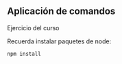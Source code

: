 ## Aplicación de comandos

Ejercicio del curso

Recuerda instalar paquetes de node:

```
npm install
```